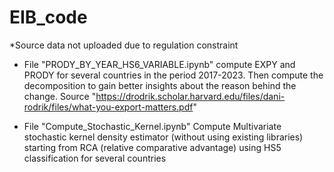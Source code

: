 # EIB_code

*Source data not uploaded due to regulation constraint

- File "PRODY_BY_YEAR_HS6_VARIABLE.ipynb" compute EXPY and PRODY for several countries in the period 2017-2023. Then compute the decomposition to gain better insights about the reason behind the change.
  Source "https://drodrik.scholar.harvard.edu/files/dani-rodrik/files/what-you-export-matters.pdf"

- File "Compute_Stochastic_Kernel.ipynb" Compute Multivariate stochastic kernel density estimator (without using existing libraries) starting from RCA (relative comparative advantage) using HS5 classification for several countries
